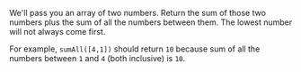 We'll pass you an array of two numbers. Return the sum of those two numbers plus the sum of all the numbers between them. The lowest number will not always come first.

For example, `sumAll([4,1])` should return `10` because sum of all the numbers between `1` and `4` (both inclusive) is `10`.
